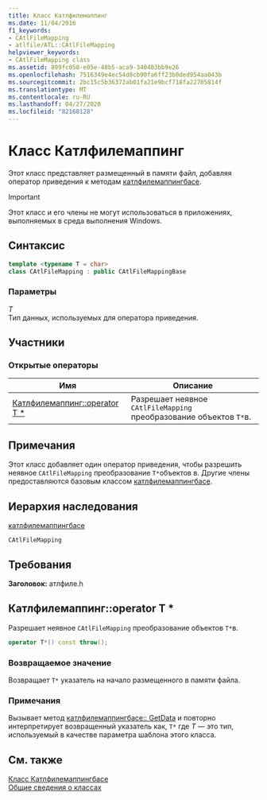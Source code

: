 ```yaml
---
title: Класс Катлфилемаппинг
ms.date: 11/04/2016
f1_keywords:
- CAtlFileMapping
- atlfile/ATL::CAtlFileMapping
helpviewer_keywords:
- CAtlFileMapping class
ms.assetid: 899fc058-e05e-48b5-aca9-340403bb9e26
ms.openlocfilehash: 7516349e4ec54d8cb90fa6ff23b0ded954aa043b
ms.sourcegitcommit: 2bc15c5b36372ab01fa21e9bcf718fa22705814f
ms.translationtype: MT
ms.contentlocale: ru-RU
ms.lasthandoff: 04/27/2020
ms.locfileid: "82168128"
---
```

# <a name="catlfilemapping-class"></a>Класс Катлфилемаппинг

Этот класс представляет размещенный в памяти файл, добавляя оператор приведения к методам [катлфилемаппингбасе](../../atl/reference/catlfilemappingbase-class.md).

> [!IMPORTANT]
> Этот класс и его члены не могут использоваться в приложениях, выполняемых в среда выполнения Windows.

## <a name="syntax"></a>Синтаксис

```cpp
template <typename T = char>
class CAtlFileMapping : public CAtlFileMappingBase
```

### <a name="parameters"></a>Параметры

*T*<br/>
Тип данных, используемых для оператора приведения.

## <a name="members"></a>Участники

### <a name="public-operators"></a>Открытые операторы

|Имя|Описание|
|----------|-----------------|
|[Катлфилемаппинг::operator T *](#operator_t_star)|Разрешает неявное `CAtlFileMapping` преобразование объектов `T*`в.|

## <a name="remarks"></a>Примечания

Этот класс добавляет один оператор приведения, чтобы разрешить неявное `CAtlFileMapping` преобразование `T*`объектов в. Другие члены предоставляются базовым классом [катлфилемаппингбасе](../../atl/reference/catlfilemappingbase-class.md).

## <a name="inheritance-hierarchy"></a>Иерархия наследования

[катлфилемаппингбасе](../../atl/reference/catlfilemappingbase-class.md)

`CAtlFileMapping`

## <a name="requirements"></a>Требования

**Заголовок:** атлфиле.h

## <a name="catlfilemappingoperator-t"></a><a name="operator_t_star"></a>Катлфилемаппинг::operator T *

Разрешает неявное `CAtlFileMapping` преобразование объектов `T*`в.

```cpp
operator T*() const throw();
```

### <a name="return-value"></a>Возвращаемое значение

Возвращает `T*` указатель на начало размещенного в памяти файла.

### <a name="remarks"></a>Примечания

Вызывает метод [катлфилемаппингбасе:: GetData](../../atl/reference/catlfilemappingbase-class.md#getdata) и повторно интерпретирует возвращенный указатель как, `T*` где *T* — это тип, используемый в качестве параметра шаблона этого класса.

## <a name="see-also"></a>См. также

[Класс Катлфилемаппингбасе](../../atl/reference/catlfilemappingbase-class.md)<br/>
[Общие сведения о классах](../../atl/atl-class-overview.md)
